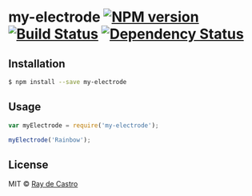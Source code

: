 # my-electrode [![NPM version][npm-image]][npm-url] [![Build Status][travis-image]][travis-url] [![Dependency Status][daviddm-image]][daviddm-url]
> 

## Installation

```sh
$ npm install --save my-electrode
```

## Usage

```js
var myElectrode = require('my-electrode');

myElectrode('Rainbow');
```
## License

MIT © [Ray de Castro]()


[npm-image]: https://badge.fury.io/js/my-electrode.svg
[npm-url]: https://npmjs.org/package/my-electrode
[travis-image]: https://travis-ci.org/raydecastro/my-electrode.svg?branch=master
[travis-url]: https://travis-ci.org/raydecastro/my-electrode
[daviddm-image]: https://david-dm.org/raydecastro/my-electrode.svg?theme=shields.io
[daviddm-url]: https://david-dm.org/raydecastro/my-electrode
